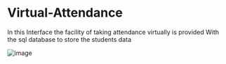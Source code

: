 # Virtual-Attendance
In this Interface the facility of taking attendance virtually is provided With the sql database to store the students data


![image](https://github.com/kamesh0540/Virtual-Attendance/assets/96972212/6309074a-b22f-4920-b745-a95590ee1a42)
